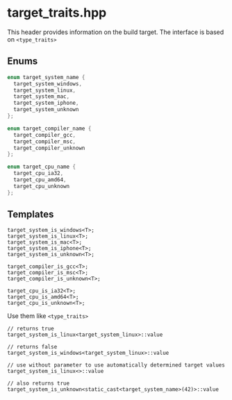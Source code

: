 target_traits.hpp
=================
This header provides information on the build target. The interface is based on `<type_traits>`

Enums
-----
```cpp
enum target_system_name {
  target_system_windows,
  target_system_linux,
  target_system_mac,
  target_system_iphone,
  target_system_unknown
};

enum target_compiler_name {
  target_compiler_gcc,
  target_compiler_msc,
  target_compiler_unknown
};

enum target_cpu_name {
  target_cpu_ia32,
  target_cpu_amd64,
  target_cpu_unknown
};
```

Templates
---------
```
target_system_is_windows<T>;
target_system_is_linux<T>;
target_system_is_mac<T>;
target_system_is_iphone<T>;
target_system_is_unknown<T>;

target_compiler_is_gcc<T>;
target_compiler_is_msc<T>;
target_compiler_is_unknown<T>;

target_cpu_is_ia32<T>;
target_cpu_is_amd64<T>;
target_cpu_is_unknown<T>;
```

Use them like `<type_traits>`
```
// returns true
target_system_is_linux<target_system_linux>::value

// returns false
target_system_is_windows<target_system_linux>::value

// use without parameter to use automatically determined target values
target_system_is_linux<>::value

// also returns true
target_system_is_unknown<static_cast<target_system_name>(42)>::value
```
